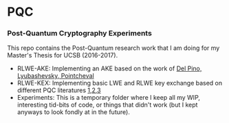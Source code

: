 # PQC #

### Post-Quantum Cryptography Experiments ###
This repo contains the Post-Quantum research work that I am doing for my Master's Thesis for UCSB (2016-2017).

- RLWE-AKE: Implementing an AKE based on the work of [Del Pino, Lyubashevsky, Pointcheval](https://eprint.iacr.org/2016/435.pdf)
- RLWE-KEX: Implementing basic LWE and RLWE key exchange based on different PQC literatures [1](https://www.youtube.com/watch?v=Fp-IiVpgDlc),[2](http://www.springer.com/us/book/9783540887010),[3](https://cryptojedi.org/papers/newhope-20161119.pdf)
- Experiments: This is a temporary folder where I keep all my WIP, interesting tid-bits of code, or things that didn't work (but I kept anyways to look fondly at in the future).
